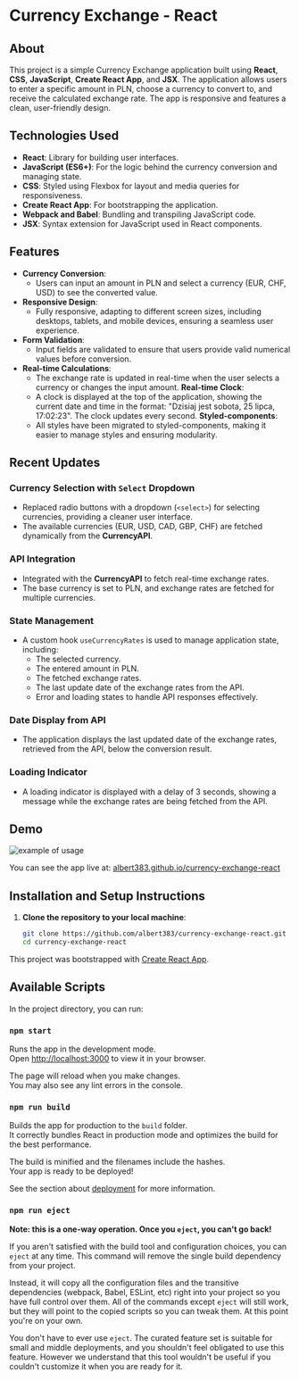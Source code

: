 # Currency Exchange - React

## About

This project is a simple Currency Exchange application built using **React**, **CSS**, **JavaScript**, **Create React App**, and **JSX**. The application allows users to enter a specific amount in PLN, choose a currency to convert to, and receive the calculated exchange rate. The app is responsive and features a clean, user-friendly design.

## Technologies Used

- **React**: Library for building user interfaces.
- **JavaScript (ES6+)**: For the logic behind the currency conversion and managing state.
- **CSS**: Styled using Flexbox for layout and media queries for responsiveness.
- **Create React App**: For bootstrapping the application.
- **Webpack and Babel**: Bundling and transpiling JavaScript code.
- **JSX**: Syntax extension for JavaScript used in React components.

## Features

- **Currency Conversion**: 
  - Users can input an amount in PLN and select a currency (EUR, CHF, USD) to see the converted value.
- **Responsive Design**:
  - Fully responsive, adapting to different screen sizes, including desktops, tablets, and mobile devices, ensuring a seamless user experience.
- **Form Validation**:
  - Input fields are validated to ensure that users provide valid numerical values before conversion.
- **Real-time Calculations**:
  - The exchange rate is updated in real-time when the user selects a currency or changes the input amount.
   **Real-time Clock**:
  - A clock is displayed at the top of the application, showing the current date and time in the format: "Dzisiaj jest sobota, 25 lipca, 17:02:23". The clock updates every second.
    **Styled-components**:
  -  All styles have been migrated to styled-components, making it easier to manage styles and ensuring modularity.

## Recent Updates

### Currency Selection with `Select` Dropdown
- Replaced radio buttons with a dropdown (`<select>`) for selecting currencies, providing a cleaner user interface.
- The available currencies (EUR, USD, CAD, GBP, CHF) are fetched dynamically from the **CurrencyAPI**.

### API Integration
- Integrated with the **CurrencyAPI** to fetch real-time exchange rates.
- The base currency is set to PLN, and exchange rates are fetched for multiple currencies.

### State Management
- A custom hook `useCurrencyRates` is used to manage application state, including:
  - The selected currency.
  - The entered amount in PLN.
  - The fetched exchange rates.
  - The last update date of the exchange rates from the API.
  - Error and loading states to handle API responses effectively.

### Date Display from API
- The application displays the last updated date of the exchange rates, retrieved from the API, below the conversion result.

### Loading Indicator
- A loading indicator is displayed with a delay of 3 seconds, showing a message while the exchange rates are being fetched from the API.

## Demo

![example of usage](https://zapodaj.net/images/832b23763a20a.gif)

You can see the app live at: [albert383.github.io/currency-exchange-react](https://albert383.github.io/currency-exchange-react/)

## Installation and Setup Instructions

1. **Clone the repository to your local machine**:

   ```bash
   git clone https://github.com/albert383/currency-exchange-react.git
   cd currency-exchange-react


This project was bootstrapped with [Create React App](https://github.com/facebook/create-react-app).

## Available Scripts

In the project directory, you can run:

### `npm start`

Runs the app in the development mode.\
Open [http://localhost:3000](http://localhost:3000) to view it in your browser.

The page will reload when you make changes.\
You may also see any lint errors in the console.

### `npm run build`

Builds the app for production to the `build` folder.\
It correctly bundles React in production mode and optimizes the build for the best performance.

The build is minified and the filenames include the hashes.\
Your app is ready to be deployed!

See the section about [deployment](https://facebook.github.io/create-react-app/docs/deployment) for more information.

### `npm run eject`

**Note: this is a one-way operation. Once you `eject`, you can't go back!**

If you aren't satisfied with the build tool and configuration choices, you can `eject` at any time. This command will remove the single build dependency from your project.

Instead, it will copy all the configuration files and the transitive dependencies (webpack, Babel, ESLint, etc) right into your project so you have full control over them. All of the commands except `eject` will still work, but they will point to the copied scripts so you can tweak them. At this point you're on your own.

You don't have to ever use `eject`. The curated feature set is suitable for small and middle deployments, and you shouldn't feel obligated to use this feature. However we understand that this tool wouldn't be useful if you couldn't customize it when you are ready for it.